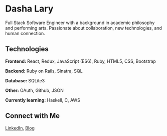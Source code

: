 # Dasha Lary

Full Stack Software Engineer with a background in academic philosophy and performing arts. Passionate about collaboration, new technologies, and human connection.

## Technologies

**Frontend:** React, Redux, JavaScript (ES6), Ruby, HTML5, CSS, Bootstrap

**Backend:** Ruby on Rails, Sinatra, SQL

**Database:** SQLite3

**Other:** OAuth, Github, JSON

**Currently learning:** Haskell, C, AWS


## Connect with Me 

[LinkedIn](https://www.linkedin.com/in/dasha-lary/), [Blog](https://dasha-lary.medium.com)

<!--
**dashalary/dashalary** is a ✨ _special_ ✨ repository because its `README.md` (this file) appears on your GitHub profile.

Here are some ideas to get you started:

- 🔭 I’m currently working on ...
- 🌱 I’m currently learning ...
- 👯 I’m looking to collaborate on ...
- 🤔 I’m looking for help with ...
- 💬 Ask me about ...
- 📫 How to reach me: ...
- 😄 Pronouns: ...
- ⚡ Fun fact: ...
-->
